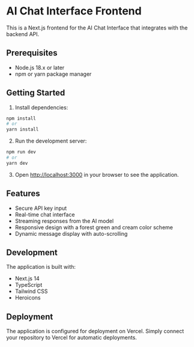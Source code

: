 # AI Chat Interface Frontend

This is a Next.js frontend for the AI Chat Interface that integrates with the backend API.

## Prerequisites

- Node.js 18.x or later
- npm or yarn package manager

## Getting Started

1. Install dependencies:
```bash
npm install
# or
yarn install
```

2. Run the development server:
```bash
npm run dev
# or
yarn dev
```

3. Open [http://localhost:3000](http://localhost:3000) in your browser to see the application.

## Features

- Secure API key input
- Real-time chat interface
- Streaming responses from the AI model
- Responsive design with a forest green and cream color scheme
- Dynamic message display with auto-scrolling

## Development

The application is built with:
- Next.js 14
- TypeScript
- Tailwind CSS
- Heroicons

## Deployment

The application is configured for deployment on Vercel. Simply connect your repository to Vercel for automatic deployments.